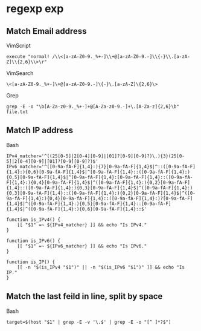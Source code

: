 
#   regexp exp

## Match Email address

VimScript

    execute "normal! /\\<[a-zA-Z0-9._%+-]\\+@[a-zA-Z0-9.-]\\{-}\\.[a-zA-Z]\\{2,6}\\>\r"

VimSearch

    \<[a-zA-Z0-9._%+-]\+@[a-zA-Z0-9.-]\{-}\.[a-zA-Z]\{2,6}\>

Grep

    grep -E -o "\b[A-Za-z0-9._%+-]+@[A-Za-z0-9.-]+\.[A-Za-z]{2,6}\b" file.txt

## Match IP address


Bash

    IPv4_matcher='^((25[0-5]|2[0-4][0-9]|[01]?[0-9][0-9]?)\.){3}(25[0-5]|2[0-4][0-9]|[01]?[0-9][0-9]?)$'
    IPv6_matcher='^([0-9a-fA-F]{1,4}:){7}[0-9a-fA-F]{1,4}$|^::([0-9a-fA-F]{1,4}:){0,6}[0-9a-fA-F]{1,4}$|^[0-9a-fA-F]{1,4}::([0-9a-fA-F]{1,4}:){0,5}[0-9a-fA-F]{1,4}$|^[0-9a-fA-F]{1,4}:[0-9a-fA-F]{1,4}::([0-9a-fA-F]{1,4}:){0,4}[0-9a-fA-F]{1,4}$|^([0-9a-fA-F]{1,4}:){0,2}[0-9a-fA-F]{1,4}::([0-9a-fA-F]{1,4}:){0,3}[0-9a-fA-F]{1,4}$|^([0-9a-fA-F]{1,4}:){0,3}[0-9a-fA-F]{1,4}::([0-9a-fA-F]{1,4}:){0,2}[0-9a-fA-F]{1,4}$|^([0-9a-fA-F]{1,4}:){0,4}[0-9a-fA-F]{1,4}::([0-9a-fA-F]{1,4}:)?[0-9a-fA-F]{1,4}$|^([0-9a-fA-F]{1,4}:){0,5}[0-9a-fA-F]{1,4}::[0-9a-fA-F]{1,4}$|^([0-9a-fA-F]{1,4}:){0,6}[0-9a-fA-F]{1,4}::$'

    function is_IPv4() {
        [[ "$1" =~ ${IPv4_matcher} ]] && echo "Is IPv4."
    }

    function is_IPv6() {
        [[ "$1" =~ ${IPv6_matcher} ]] && echo "Is IPv6."
    }

    function is_IP() {
        [[ -n "$(is_IPv4 "$1")" || -n "$(is_IPv6 "$1")" ]] && echo "Is IP."
    }

## Match the last feild in line, split by space

Bash

    target=$(host "$1" | grep -E -v '\.$' | grep -E -o "[^ ]*?$")
